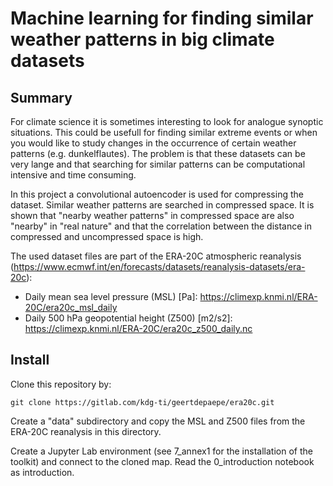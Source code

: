 # Machine learning for finding similar weather patterns in big climate datasets

## Summary

For climate science it is sometimes interesting to look for analogue synoptic situations. This could be usefull for finding similar extreme events or when you would like to study changes in the occurrence of certain weather patterns (e.g. dunkelflautes). The problem is that these datasets can be very lange and that searching for similar patterns can be computational intensive and time consuming. 

In this project a convolutional autoencoder is used for compressing the dataset. Similar weather patterns are searched in compressed space. It is shown that "nearby weather patterns" in compressed space are also "nearby" in "real nature" and that the correlation between the distance in compressed and uncompressed space is high.

The used dataset files are part of the ERA-20C atmospheric reanalysis (https://www.ecmwf.int/en/forecasts/datasets/reanalysis-datasets/era-20c):  

- Daily mean sea level pressure (MSL) [Pa]: https://climexp.knmi.nl/ERA-20C/era20c_msl_daily
- Daily 500 hPa geopotential height (Z500) [m2/s2]: https://climexp.knmi.nl/ERA-20C/era20c_z500_daily.nc

## Install

Clone this repository by:
```
git clone https://gitlab.com/kdg-ti/geertdepaepe/era20c.git
```
Create a "data" subdirectory and copy the MSL and Z500 files from the ERA-20C reanalysis in this directory.

Create a Jupyter Lab environment (see 7_annex1 for the installation of the toolkit) and connect to the cloned map. Read the 0_introduction notebook as introduction.
